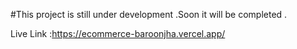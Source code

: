 #This project is still under development .Soon it will be completed .


Live Link :https://ecommerce-baroonjha.vercel.app/
